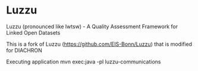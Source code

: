Luzzu
=====

Luzzu (pronounced like lwtsw) - A Quality Assessment Framework for Linked Open Datasets

This is a fork of Luzzu (https://github.com/EIS-Bonn/Luzzu) that is modified for DIACHRON

Executing application
mvn exec:java -pl luzzu-communications
